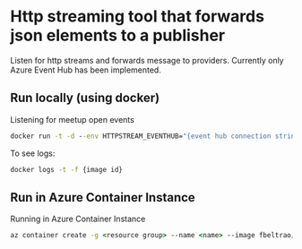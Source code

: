 # Http streaming tool that forwards json elements to a publisher
Listen for http streams and forwards message to providers. Currently only Azure Event Hub has been implemented.

## Run locally (using docker)

Listening for meetup open events
```cmd
docker run -t -d --env HTTPSTREAM_EVENTHUB="{event hub connection string}" --env HTTPSTREAM_URL="/2/open_events" --env HTTPSTREAM_HOST="stream.meetup.com" fbeltrao/httpstreamer:0.3
```
To see logs:
```cmd
docker logs -t -f {image id}
```

## Run in Azure Container Instance

Running in Azure Container Instance
```cmd
az container create -g <resource group> --name <name> --image fbeltrao/httpstreamer:0.3 --environment-variables HTTPSTREAM_EVENTHUB="<event hub connection string>" HTTPSTREAM_URL="/2/open_events" HTTPSTREAM_HOST="stream.meetup.com" --location <azure location>
```
